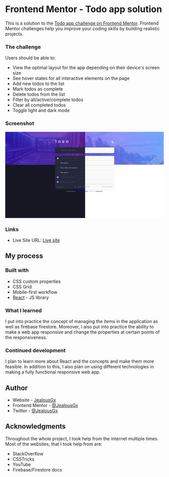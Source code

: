 # Frontend Mentor - Todo app solution

This is a solution to the [Todo app challenge on Frontend Mentor](https://www.frontendmentor.io/challenges/todo-app-Su1_KokOW). Frontend Mentor challenges help you improve your coding skills by building realistic projects.

### The challenge

Users should be able to:

- View the optimal layout for the app depending on their device's screen size
- See hover states for all interactive elements on the page
- Add new todos to the list
- Mark todos as complete
- Delete todos from the list
- Filter by all/active/complete todos
- Clear all completed todos
- Toggle light and dark mode

### Screenshot

![Live site](https://raw.githubusercontent.com/JealousGx/todo-challenge/master/live-demo.png)

### Links

<!-- - Solution URL: [Add solution URL here](https://your-solution-url.com) -->

- Live Site URL: [Live site](https://jealous-todo-challenge.vercel.app/)

## My process

### Built with

- CSS custom properties
- CSS Grid
- Mobile-first workflow
- [React](https://reactjs.org/) - JS library

### What I learned

I put into practice the concept of managing the items in the application as well as firebase firestore. Moreover, I also put into practice the ability to make a web app responsive and change the properties at certain points of the responsiveness.

### Continued development

I plan to learn more about React and the concepts and make them more feasible. In addition to this, I also plan on using different technologies in making a fully functional responsive web app.

## Author

- Website - [JealousGx](https://www.github.com/JealousGx)
- Frontend Mentor - [@JealousGx](https://www.frontendmentor.io/profile/JealousGx)
- Twitter - [@JealousGx](https://www.twitter.com/jealousgx)

## Acknowledgments

Throughout the whole project, I took help from the internet multiple times. Most of the websites, that I took help from are:

- StackOverflow
- CSSTricks
- YouTube
- Firebase/Firestore docs
